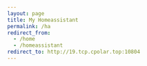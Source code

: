 ```yaml
---
layout: page
title: My Homeassistant
permalink: /ha
redirect_from:
  - /home
  - /homeassistant
redirect_to: http://19.tcp.cpolar.top:10804
---
```

